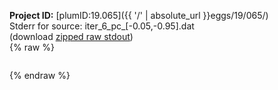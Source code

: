 **Project ID:** [plumID:19.065]({{ '/' | absolute_url }}eggs/19/065/)  
Stderr for source:  iter_6_pc_[-0.05,-0.95].dat   
(download [zipped raw stdout](iter_6_pc_[-0.05,-0.95].dat.plumed_master.stdout.txt.zip))  
{% raw %}
<pre>
</pre>
{% endraw %}
